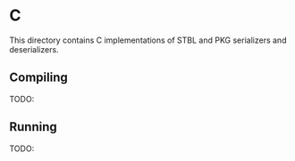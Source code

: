 # C

This directory contains C implementations of STBL and PKG serializers and
deserializers.

## Compiling

TODO:

## Running

TODO:
